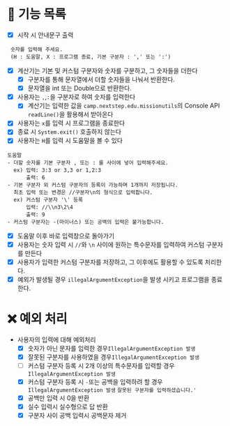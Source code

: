# 🔧 기능 목록
- [X] 시작 시 안내문구 출력
```
 숫자를 입력해 주세요.
 (H : 도움말, X : 프로그램 종료, 기본 구분자 : ',' 또는 ':')
```
- [X] 계산기는 기본 및 커스텀 구분자와 숫자를 구분하고, 그 숫자들을 더한다
  - [x] 구분자를 통해 문자열에서 더할 숫자들을 나눠서 반환한다.
  - [x] 문자열을 int 또는 Double으로 반환한다.
- [X] 사용자는 `,`,`:`을 구분자로 하여 숫자를 입력한다
  - [X] 계산기는 입력한 값을 `camp.nextstep.edu.missionutils`의 Console API `readLine()`을 활용해서 받아온다 
- [x] 사용자는 `x`를 입력 시 프로그램을 종료한다
- [X] 종료 시 `System.exit()` 호출하지 않는다
- [x] 사용자는 `H`를 입력 시 도움말을 볼 수 있다
```
도움말
- 더할 숫자를 기본 구분자 , 또는 : 를 사이에 넣어 입력해주세요.
  ex) 입력: 3:3 or 3,3 or 1,2:3
      출력: 6 
- 기본 구분자 외 커스텀 구분자의 등록이 가능하며 1개까지 저장됩니다.
  최초 입력 또는 변경은 //구분자\n의 형식으로 입력합니다.
  ex) 커스텀 구분자 '\' 등록 
      입력: //\\n3\2\4 
      출력: 9
- 커스텀 구분자는 -(마이너스) 또는 공백의 입력은 불가능합니다.
```
  - [X] 도움말 이후 바로 입력창으로 돌아가기
- [X] 사용자는 숫자 입력 시 `//`와 `\n` 사이에 원하는 특수문자를 입력하여 커스텀 구분자를 만든다
- [X] 사용자가 입력한 커스텀 구분자를 저장하고, 그 이후에도 활용할 수 있도록 처리한다.
- [x] 예외가 발생될 경우 `illegalArgumentException`을 발생 시키고 프로그램을 종료한다.

[//]: # (- [X] 이미 등록된 구분자를 입력 시 해당 구분자는 재등록되지 않고 그대로 유지,
           반복로직 삭제로 불필요)

# ❌ 예외 처리
- 사용자의 입력에 대해 예외처리
  - [x] 숫자가 아닌 문자를 입력한 경우`IllegalArgumentException 발생`
  - [X] 잘못된 구분자를 사용하였을 경우`IllegalArgumentException 발생`
  - [ ] 커스텀 구분자 등록 시 2개 이상의 특수문자를 입력할 경우`IllegalArgumentException 발생`
  - [X] 커스텀 구분자 등록 시 `-`또는 공백을 입력하려 할 경우`IllegalArgumentException 발생`
  `잘못된 구분자를 입력하셨습니다.'`
  - [x] 공백만 입력 시 0을 반환
  - [X] 실수 입력시 실수형으로 답 반환
  - [x] 구분자 사이 공백 입력시 공백문자 제거
